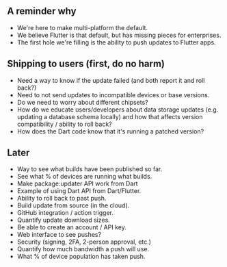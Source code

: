 ## A reminder why

- We're here to make multi-platform the default.
- We believe Flutter is that default, but has missing pieces for enterprises.
- The first hole we're filling is the ability to push updates to Flutter apps.

## Shipping to users (first, do no harm)

- Need a way to know if the update failed (and both report it and roll back?)
- Need to not send updates to incompatible devices or base versions.
- Do we need to worry about different chipsets?
- How do we educate users/developers about data storage updates (e.g. updating a database schema locally) and how that affects version compatibility / ability to roll back?
- How does the Dart code know that it's running a patched version?

## Later

- Way to see what builds have been published so far.
- See what % of devices are running what builds.
- Make package:updater API work from Dart
- Example of using Dart API from Dart/Flutter.
- Ability to roll back to past push.
- Build update from source (in the cloud).
- GitHub integration / action trigger.
- Quantify update download sizes.
- Be able to create an account / API key.
- Web interface to see pushes?
- Security (signing, 2FA, 2-person approval, etc.)
- Quantify how much bandwidth a push will use.
- What % of device population has taken push.
